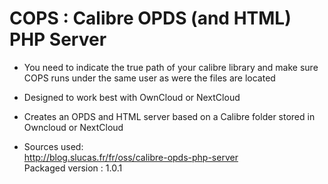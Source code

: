 # COPS : Calibre OPDS (and HTML) PHP Server

* You need to indicate the true path of your calibre library and make sure COPS runs under the same user as were the files are located 

* Designed to work best with OwnCloud or NextCloud

* Creates an OPDS and HTML server based on a Calibre folder stored in Owncloud or NextCloud

* Sources used:
</br>http://blog.slucas.fr/fr/oss/calibre-opds-php-server
</br>Packaged version : 1.0.1
